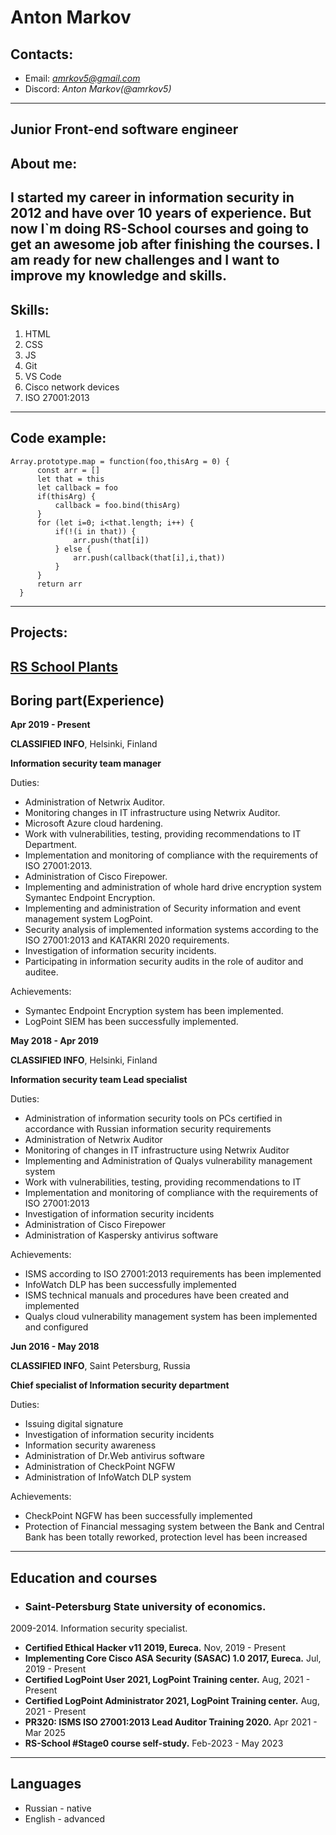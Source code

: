 # **Anton Markov**
## Contacts:
- Email: *amrkov5@gmail.com*
- Discord: *Anton Markov(@amrkov5)*
---
## **Junior Front-end software engineer**

## **About me**:

I started my career in information security in 2012 and have over 10 years of experience. But now I`m doing RS-School courses and going to get an awesome job after finishing the courses. I am ready for new challenges and I want to improve my knowledge and skills.
---
## **Skills**:
1. HTML
2. CSS
3. JS
4. Git
5. VS Code
6. Cisco network devices
7. ISO 27001:2013
---
## **Code example**:
```
Array.prototype.map = function(foo,thisArg = 0) {
      const arr = []
      let that = this
      let callback = foo
      if(thisArg) {
          callback = foo.bind(thisArg)
      }
      for (let i=0; i<that.length; i++) {
          if(!(i in that)) {
              arr.push(that[i])
          } else {
              arr.push(callback(that[i],i,that))
          }   
      }
      return arr
  }
``` 
---
## **Projects**:
[RS School Plants](https://amrkov5.github.io/rsschool-cv-stage0/ "RS School Plants")
---
## **Boring part(Experience)**
**Apr 2019 - Present**

**CLASSIFIED INFO**, Helsinki, Finland

**Information security team manager**

Duties:
- Administration of Netwrix Auditor.
- Monitoring changes in IT infrastructure using Netwrix Auditor.
- Microsoft Azure cloud hardening.
- Work with vulnerabilities, testing, providing recommendations to IT Department.
- Implementation and monitoring of compliance with the requirements of ISO 27001:2013.
- Administration of Cisco Firepower.
- Implementing and administration of whole hard drive encryption system Symantec Endpoint Encryption.
- Implementing and administration of Security information and event management system LogPoint.
- Security analysis of implemented information systems according to the ISO 27001:2013 and KATAKRI 2020 requirements.
- Investigation of information security incidents.
- Participating in information security audits in the role of auditor and auditee.

Achievements:
- Symantec Endpoint Encryption system has been implemented.
- LogPoint SIEM has been successfully implemented.

**May 2018 - Apr 2019**

**CLASSIFIED INFO**, Helsinki, Finland

**Information security team Lead specialist**

Duties:
- Administration of information security tools on PCs certified in accordance with Russian information security requirements
- Administration of Netwrix Auditor
- Monitoring of changes in IT infrastructure using Netwrix Auditor
- Implementing and Administration of Qualys vulnerability management system
- Work with vulnerabilities, testing, providing recommendations to IT
- Implementation and monitoring of compliance with the requirements of ISO 27001:2013
- Investigation of information security incidents
- Administration of Cisco Firepower
- Administration of Kaspersky antivirus software

Achievements:
- ISMS according to ISO 27001:2013 requirements has been implemented
- InfoWatch DLP has been successfully implemented
- ISMS technical manuals and procedures have been created and implemented
- Qualys cloud vulnerability management system has been implemented and configured

**Jun 2016 - May 2018**

**CLASSIFIED INFO**, Saint Petersburg, Russia

**Chief specialist of Information security department**

Duties:
- Issuing digital signature
- Investigation of information security incidents
- Information security awareness
- Administration of Dr.Web antivirus software
- Administration of CheckPoint NGFW
- Administration of InfoWatch DLP system

Achievements:
- CheckPoint NGFW has been successfully implemented
- Protection of Financial messaging system between the Bank and Central Bank has been totally reworked, protection level has been increased
---
## Education and courses
- ### Saint-Petersburg State university of economics.
2009-2014. Information security specialist.

- **Certified Ethical Hacker v11 2019, Eureca.**
Nov, 2019 - Present
- **Implementing Core Cisco ASA Security (SASAC) 1.0 2017, Eureca.**
Jul, 2019 - Present
- **Certified LogPoint User 2021, LogPoint Training center.**
Aug, 2021 - Present
- **Certified LogPoint Administrator 2021, LogPoint Training center.**
Aug, 2021 - Present
- **PR320: ISMS ISO 27001:2013 Lead Auditor Training 2020.**
Apr 2021 - Mar 2025
- **RS-School #Stage0 course self-study.**
Feb-2023 - May 2023
---
## Languages
- Russian - native
- English - advanced